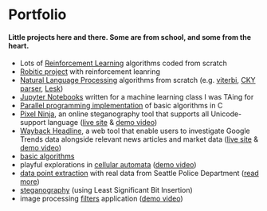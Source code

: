 # Portfolio

#### Little projects here and there. Some are from school, and some from the heart.

* Lots of [Reinforcement Learning](https://github.com/FifthEpoch/Practices/tree/master/Machine%20Learning/reinforcement-leanring) algorithms coded from scratch
* [Robitic project](https://github.com/FifthEpoch/reinforcement-learning/tree/master/RL-robotics) with reinforcement leanring 
* [Natural Language Processing](https://github.com/FifthEpoch/NLP) algorithms from scratch (e.g. [viterbi](https://github.com/FifthEpoch/NLP/blob/master/WK03/CH08/viterbi.py), [CKY parser](https://github.com/FifthEpoch/NLP/blob/master/WK05/CH17/CKY_parser.py), [Lesk](https://github.com/FifthEpoch/NLP/blob/master/WK06/CH23/wordnet.py))
* [Jupyter Notebooks](https://github.com/FifthEpoch/ML-TA) written for a machine learning class I was TAing for
* [Parallel programming implementation](https://github.com/FifthEpoch/Practices/tree/master/Parallel%20Computing) of basic algorithms in C
* [Pixel Ninja](https://github.com/FifthEpoch/Chaos_LSB), an online steganography tool that supports all Unicode-support language ([live site](https://bit.ly/chaos) & [demo video](https://www.ting.directory/pixel-ninja))
* [Wayback Headline](https://github.com/FifthEpoch/WaybackHeadlines), a web tool that enable users to investigate Google Trends data alongside relevant news articles and market data ([live site](https://bit.ly/wayback-headlines) & [demo video](https://www.ting.directory/wayback-headlines))
* [basic algorithms](https://github.com/FifthEpoch/portfolio/tree/master/Algo.%20%26%20Data%20Struc.%20-%20Java)
* playful explorations in [cellular automata](https://github.com/FifthEpoch/portfolio/tree/master/Sketches%20-%20Processing/Game%20of%20Life%20Variations) ([demo video](https://www.ting.directory/computer-science))
* [data point extraction](https://github.com/FifthEpoch/portfolio/tree/master/Data%20reporting%20-%20Java) with real data from Seattle Police Department  ([read more](https://www.ting.directory/data-report-generation))
* [steganography](https://github.com/FifthEpoch/portfolio/tree/master/Image%20Processing%20-%20Java) (using Least Significant Bit Insertion)
* image processing [filters](https://github.com/FifthEpoch/portfolio/tree/master/Image%20Processing%20-%20Java/Basic%20Image%20Filtering) application ([demo video](https://www.ting.directory/computer-science))
